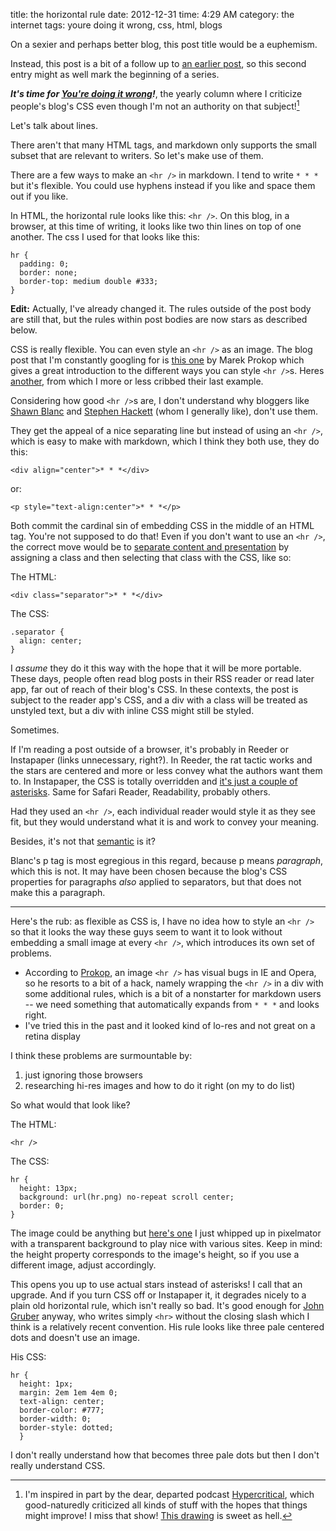 title: the horizontal rule
date: 2012-12-31
time: 4:29 AM
category: the internet
tags: youre doing it wrong, css, html, blogs

On a sexier and perhaps better blog, this post title would be a euphemism.

Instead, this post is a bit of a follow up to [an earlier post][], so this second entry might as well mark the beginning of a series.

[an earlier post]: http://www.maxjacobson.net/2012-03-21-indenting-paragraphs-online

***It's time for [You're doing it wrong][]!***, the yearly column where I criticize people's blog's CSS even though I'm not an authority on that subject![^1]

[^1]: I'm inspired in part by the dear, departed podcast [Hypercritical](http://5by5.tv/hypercritical), which good-naturedly criticized all kinds of stuff with the hopes that things might improve! I miss that show! [This drawing](http://davidgalletly.com/blog/2012/11/21/hypercritical-ends.html) is sweet as hell.

[You're doing it wrong]: http://www.maxjacobson.net/tag/youre-doing-it-wrong

Let's talk about lines.

There aren't that many HTML tags, and markdown only supports the small subset that are relevant to writers. So let's make use of them.

There are a few ways to make an `<hr />` in markdown. I tend to write `* * *` but it's flexible. You could use hyphens instead if you like and space them out if you like.

In HTML, the horizontal rule looks like this: `<hr />`. On this blog, in a browser, at this time of writing, it looks like two thin lines on top of one another. The css I used for that looks like this:

    hr {
      padding: 0;
      border: none;
      border-top: medium double #333;
    }

**Edit:** Actually, I've already changed it. The rules outside of the post body are still that, but the rules within post bodies are now stars as described below.

CSS is really flexible. You can even style an `<hr />` as an image. The blog post that I'm constantly googling for is [this one][] by Marek Prokop which gives a great introduction to the different ways you can style `<hr />`s. Heres [another](http://css-tricks.com/examples/hrs/), from which I more or less cribbed their last example.

[this one]: http://www.sovavsiti.cz/css/hr.html

Considering how good `<hr />`s are, I don't understand why bloggers like [Shawn Blanc][] and [Stephen Hackett][] (whom I generally like), don't use them.

[Shawn Blanc]: http://shawnblanc.net/2012/12/inbox-intentions/
[Stephen Hackett]: http://512pixels.net/2012/12/learning-curve/

They get the appeal of a nice separating line but instead of using an `<hr />`, which is easy to make with markdown, which I think they both use, they do this:

    <div align="center">* * *</div>

or:

    <p style="text-align:center">* * *</p>

Both commit the cardinal sin of embedding CSS in the middle of an HTML tag. You're not supposed to do that! Even if you don't want to use an `<hr />`, the correct move would be to [separate content and presentation][] by assigning a class and then selecting that class with the CSS, like so:

The HTML:

    <div class="separator">* * *</div>

The CSS:

    .separator {
      align: center;
    }

[separate content and presentation]: http://en.wikipedia.org/wiki/Separation_of_presentation_and_content

I *assume* they do it this way with the hope that it will be more portable. These days, people often read blog posts in their RSS reader or read later app, far out of reach of their blog's CSS. In these contexts, the post is subject to the reader app's CSS, and a div with a class will be treated as unstyled text, but a div with inline CSS might still be styled.

Sometimes.

If I'm reading a post outside of a browser, it's probably in Reeder or Instapaper (links unnecessary, right?). In Reeder, the rat tactic works and the stars are centered and more or less convey what the authors want them to. In Instapaper, the CSS is totally overridden and [it's just a couple of asterisks][]. Same for Safari Reader, Readability, probably others.

[it's just a couple of asterisks]: http://d.pr/i/yP1Y

Had they used an `<hr />`, each individual reader would style it as they see fit, but they would understand what it is and work to convey your meaning.

Besides, it's not that [semantic][] is it?

Blanc's p tag is most egregious in this regard, because p means *paragraph*, which this is not. It may have been chosen because the blog's CSS properties for paragraphs *also* applied to separators, but that does not make this a paragraph.

[semantic]: http://stackoverflow.com/questions/1294493/what-does-semantically-correct-mean

* * *

Here's the rub: as flexible as CSS is, I have no idea how to style an `<hr />` so that it looks the way these guys seem to want it to look without embedding a small image at every `<hr />`, which introduces its own set of problems.

* According to [Prokop][], an image `<hr />` has visual bugs in IE and Opera, so he resorts to a bit of a hack, namely wrapping the `<hr />` in a div with some additional rules, which is a bit of a nonstarter for markdown users -- we need something that automatically expands from `* * *` and looks right.
* I've tried this in the past and it looked kind of lo-res and not great on a retina display

[Prokop]: http://www.sovavsiti.cz/css/hr.html

I think these problems are surmountable by:

1. just ignoring those browsers
2. researching hi-res images and how to do it right (on my to do list)

So what would that look like?

The HTML:

    <hr />

The CSS:

    hr {
      height: 13px;
      background: url(hr.png) no-repeat scroll center;
      border: 0;
    }

The image could be anything but [here's one][] I just whipped up in pixelmator with a transparent background to play nice with various sites. Keep in mind: the height property corresponds to the image's height, so if you use a different image, adjust accordingly.

[here's one]: http://d.pr/i/AoSz

This opens you up to use actual stars instead of asterisks! I call that an upgrade. And if you turn CSS off or Instapaper it, it degrades nicely to a plain old horizontal rule, which isn't really so bad. It's good enough for [John Gruber][] anyway, who writes simply `<hr>` without the closing slash which I think is a relatively recent convention. His rule looks like three pale centered dots and doesn't use an image.

His CSS:

    hr {
      height: 1px;
      margin: 2em 1em 4em 0;
      text-align: center;
      border-color: #777;
      border-width: 0;
      border-style: dotted;
      }

[John Gruber]: http://daringfireball.net/2012/12/google_maps_iphone

I don't really understand how that becomes three pale dots but then I don't really understand CSS.
